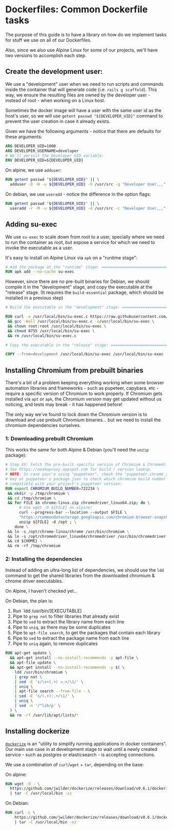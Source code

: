 # Dockerfiles: Common Dockerfile tasks

The purpose of this guide is to have a library on how do we implement tasks for
stuff we use on all of our Dockerfiles.

Also, since we also use Alpine Linux for some of our projects, we'll have two
versions to accomplish each step.

## Create the development user:

We use a "development" user when we need to run scripts and commands inside the
container that will generate code (i.e. `rails g scaffold`). This way, we ensure
the resulting files are owned by the developer user - instead of root - when
working on a Linux host.

Sometimes the docker image will have a user with the same user id as the host's user, so
we will use `getent passwd "${DEVELOPER_UID}"` command to prevent the user creation in case
it already exists.

Given we have the following arguments - notice that there are defaults for these
arguments:

```Dockerfile
ARG DEVELOPER_UID=1000
ARG DEVELOPER_USERNAME=developer
# We'll persist the Developer UID variable:
ENV DEVELOPER_UID=${DEVELOPER_UID}
```

On alpine, we use `adduser`:

```Dockerfile
RUN getent passwd "${DEVELOPER_UID}" || \
  adduser -D -H -u ${DEVELOPER_UID} -h /usr/src -g "Developer User,,," ${DEVELOPER_USERNAME}
```

On debian, we use `useradd` - notice the difference in the option flags:

```Dockerfile
RUN getent passwd "${DEVELOPER_UID}" || \
  useradd -r -M -u ${DEVELOPER_UID} -d /usr/src -c "Developer User,,," ${DEVELOPER_USERNAME}
```


## Adding su-exec

We use `su-exec` to scale down from root to a user, specially where we need to
run the container as root, but expose a service for which we need to invoke
the executable as a user.

It's easy to install on Alpine Linux via `apk` on a "runtime stage":

```Dockerfile
# Add the package at the "runtime" stage: ======================================
RUN apk add --no-cache su-exec
```

However, since there are no pre-built binaries for Debian, we should compile it
in the "development" stage, and copy the executable at the "release" stage.
(It requires the `build-essential` package, which should be installed in a
 previous step)

```Dockerfile
# Build the executable in the "development" stage: =============================

RUN curl -o /usr/local/bin/su-exec.c https://raw.githubusercontent.com/ncopa/su-exec/master/su-exec.c \
 && gcc -Wall /usr/local/bin/su-exec.c -o/usr/local/bin/su-exec \
 && chown root:root /usr/local/bin/su-exec \
 && chmod 0755 /usr/local/bin/su-exec \
 && rm /usr/local/bin/su-exec.c

# Copy the executable in the "release" stage: ==================================

COPY --from=development /usr/local/bin/su-exec /usr/local/bin/su-exec
```

## Installing Chromium from prebuilt binaries

There's a bit of a problem keeping everything working when some browser
automation libraries and frameworks - such as pupeteer, capybara, etc - require
a specific version of Chromium to work properly. If Chromium gets installed via
`apt` or `apk`, the Chromium version may get updated without us noticing, and
tests may break - it has happened before!

The only way we've found to lock down the Chromium version is to download and
use prebuilt Chromium binaries... but we need to install the chromium
dependencies ourselves.

### 1: Downloading prebuilt Chromium

This works the same for both Alpine & Debian (you'll need the `unzip` package):

```Dockerfile
# Step XX: Fetch the pre-built specific version of Chromium & Chromedriver:
# See https://omahaproxy.appspot.com for build / version lookup.
# NOTE: In case your'e using "puppeteer", check the "puppeteer.chrome_revision"
# key at puppeteer's package.json to check which chromium build number is
# compatible with your project's puppeteer version:
RUN export CHROMIUM_BUILD_NUMBER=722234 \
 && mkdir -p /tmp/chromium \
 && cd /tmp/chromium \
 && for FILE in chrome-linux.zip chromedriver_linux64.zip; do \
      # Use wget -O ${FILE} on alpine!
      curl --progress-bar --location --output $FILE \ 
      "https://commondatastorage.googleapis.com/chromium-browser-snapshots/Linux_x64/${CHROMIUM_BUILD_NUMBER}/${FILE}" ; \
      unzip ${FILE} -d /opt ; \
    done \
 && ln -s /opt/chrome-linux/chrome /usr/bin/chromium \
 && ln -s /opt/chromedriver_linux64/chromedriver /usr/bin/chromedriver \
 && cd ${HOME} \
 && rm -rf /tmp/chromium
```

### 2: Installing the dependencies

Instead of adding an ultra-long list of dependencies, we should use the `ldd` command
to get the shared libraries from the downloaded chromium & chrome driver executables.

On Alpine, I haven't checked yet...

On Debian, the plan is:

1. Run `ldd /usr/bin/[EXECUTABLE]
2. Pipe to `grep not` to filter libraries that already exist
3. Pipe to `sed` to extract the library name from each line
4. Pipe to `uniq`, as there may be some duplicates
5. Pipe to `apt-file search`, to get the packages that contain each library
6. Pipe to `sed` to extract the package name from each line
7. Pipe to `uniq` again, to remove duplicates

```Dockerfile
RUN apt-get update \
  && apt-get install --no-install-recommends -y apt-file \
  && apt-file update \
  && apt-get install --no-install-recommends -y $( \
    ldd /usr/bin/chromium \
    | grep not \
    | sed -E 's/\s+(.+) =.+/\1/' \
    | uniq \
    | apt-file search --from-file - \
    | sed -E 's/(.+):.+/\1/' \
    | uniq \
    | sed -n '/^lib/p' \
  ) \
  && rm -rf /var/lib/apt/lists/*
```

## Installing dockerize

[`dockerize`](https://github.com/jwilder/dockerize) is an "utility to simplify running applications in docker containers". Our main use case in at development stage to wait until a newly created service - such as postgres or elasticsearch - is accepting connections.

We use a combination of `curl`/`wget` + `tar`, depending on the base:

On alpine:

```Dockerfile
RUN wget -O - \
  https://github.com/jwilder/dockerize/releases/download/v0.6.1/dockerize-linux-amd64-v0.6.1.tar.gz \
  | tar -C /usr/local/bin -xz
```

On Debian:

```Dockerfile
RUN curl -L \
    https://github.com/jwilder/dockerize/releases/download/v0.6.1/dockerize-linux-amd64-v0.6.1.tar.gz \
    | tar -C /usr/local/bin -xz
```
